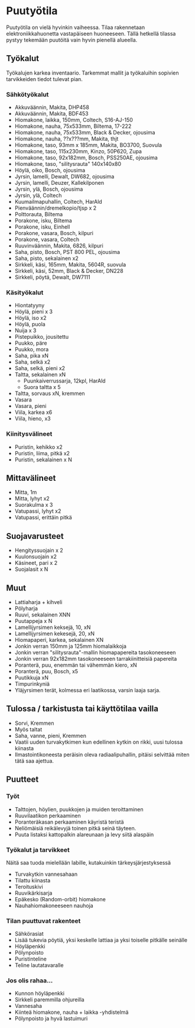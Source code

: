# Puutyötila
Puutyötila on vielä hyvinkin vaiheessa. Tilaa rakennetaan elektroniikkahuonetta vastapäiseen huoneeseen. Tällä hetkellä tilassa pystyy tekemään puutöitä vain hyvin pienellä alueella.

## Työkalut
Työkalujen karkea inventaario. Tarkemmat mallit ja työkaluihin sopivien tarvikkeiden tiedot tulevat pian.
### Sähkötyökalut
* Akkuväännin, Makita, DHP458
* Akkuväännin, Makita, BDF453
* Hiomakone, laikka, 150mm, Coltech, S16-AJ-150
* Hiomakone, nauha, 75x533mm, Biltema, 17-222
* Hiomakone, nauha, 75x533mm, Black & Decker, ojousima
* Hiomakone, nauha, ??x???mm, Makita, thjt
* Hiomakone, taso, 93mm x 185mm, Makita, BO3700, Suovula
* Hiomakone, taso, 115x230mm, Kinzo, 50P620, Zupa
* Hiomakone, taso, 92x182mm, Bosch, PSS250AE, ojousima
* Hiomakone, taso, "silitysrauta" 140x140x80
* Höylä, oiko, Bosch, ojousima
* Jyrsin, lamelli, Dewalt, DW682, ojousima
* Jyrsin, lamelli, Deuzer, Kallekilponen
* Jyrsin, ylä, Bosch, ojousima
* Jyrsin, ylä, Coltech
* Kuumailmapuhallin, Coltech, HarAld
* Pienväännin/dremelkopio/tjsp x 2
* Polttorauta, Biltema
* Porakone, isku, Biltema
* Porakone, isku, Einhell
* Porakone, vasara, Bosch, kilpuri
* Porakone, vasara, Coltech
* Ruuvinväännin, Makita, 6826, kilpuri
* Saha, pisto, Bosch, PST 800 PEL, ojousima
* Saha, pisto, sekalainen x2
* Sirkkeli, käsi, 165mm, Makita, 5604R, suovula
* Sirkkeli, käsi, 52mm, Black & Decker, DN228
* Sirkkeli, pöytä, Dewalt, DW7111

### Käsityökalut
* Hiontatyyny
* Höylä, pieni x 3
* Höylä, iso x2
* Höylä, puola
* Nuija x 3
* Pistepuikko, jousitettu
* Puukko, päre
* Puukko, mora
* Saha, pika xN
* Saha, selkä x2
* Saha, selkä, pieni x2
* Taltta, sekalainen xN
  * Puunkaiverrussarja, 12kpl, HarAld
  * Suora taltta x 5
* Taltta, sorvaus xN, kremmen
* Vasara
* Vasara, pieni
* Viila, karkea x6
* Viila, hieno, x3

### Kiinitysvälineet
* Puristin, kehikko x2
* Puristin, liima, pitkä x2
* Puristin, sekalainen x N

## Mittavälineet
* Mitta, 1m
* Mitta, lyhyt x2
* Suorakulma x 3
* Vatupassi, lyhyt x2
* Vatupassi, erittäin pitkä

## Suojavarusteet
* Hengityssuojain x 2
* Kuulonsuojain x2
* Käsineet, pari x 2
* Suojalasit x N

## Muut
* Lattiaharja + kihveli
* Pölyharja
* Ruuvi, sekalainen XNN
* Puutappeja x N
* Lamellijyrsimen keksejä, 10, xN
* Lamellijyrsimen kekesejä, 20, xN
* Hiomapaperi, karkea, sekalainen XN
 * Jonkin verran 150mm ja 125mm hiomalaikkoja
 * Jonkin verran "silitysrauta"-mallin hiomapapereita tasokoneeseen
 * Jonkin verran 92x182mm tasokoneeseen tarrakiinitteisiä papereita
* Poranterä, puu, enemmän tai vähemmän kiero, xN
* Poranterä, puu, Bosch, x5
* Puutikkuja xN
* Timpurinkyniä
* Yläjyrsimen terät, kolmessa eri laatikossa, varsin laaja sarja.

## Tulossa / tarkistusta tai käyttötilaa vailla
* Sorvi, Kremmen
 * Myös taltat
* Saha, vanne, pieni, Kremmen
 * Vaatii uuden turvakytkimen kun edellinen kytkin on rikki, uusi tulossa kiinasta
* Ilmastointikoneesta peräisin oleva radiaalipuhallin, pitäisi selvittää miten tätä saa ajettua.

## Puutteet
### Työt
* Talttojen, höylien, puukkojen ja muiden teroittaminen
* Ruuvilaatikon perkaaminen
* Poranteräkasan perkaaminen käyristä teristä
* Neliömäisiä reikälevyjä toinen pitkä seinä täyteen.
 * Puuta listaksi kattopalkin alareunaan ja levy siitä alaspäin

### Työkalut ja tarvikkeet
Näitä saa tuoda mielellään labille, kutakuinkin tärkeysjärjestyksessä

* Turvakytkin vannesahaan
 * Tilattu kiinasta
* Teroituskivi
* Ruuvikärkisarja
* Epäkesko (Random-orbit) hiomakone
* Nauhahiomakoneeseen nauhoja

### Tilan puuttuvat rakenteet
* Sähkörasiat
* Lisää tukevia pöytiä, yksi keskelle lattiaa ja yksi toiselle pitkälle seinälle
* Höyläpenkki
* Pölynpoisto
* Puristinteline
* Teline lautatavaralle

### Jos olis rahaa...
* Kunnon höyläpenkki
* Sirkkeli paremmilla ohjureilla
* Vannesaha
* Kiinteä hiomakone, nauha + laikka -yhdistelmä
* Pölynpoisto ja hyvä lastuimuri
